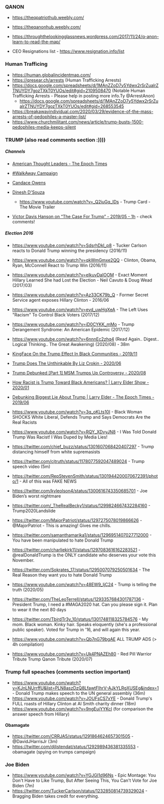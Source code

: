 

### QANON

- https://theqpatriothub.weebly.com/
- https://theqanonhub.weebly.com/
- https://throughthelookingglassnews.wordpress.com/2017/11/24/q-anon-learn-to-read-the-map/

- CEO Resignations list - https://www.resignation.info/list


### Human Trafficing
- https://human.globalincidentmap.com/
- https://qresear.ch/arrests (Human Trafficking Arrests)
- https://docs.google.com/spreadsheets/d/1MAnZZoD7y5Ydwx2rSrZualrZTNUYDY7gozTXkT0YUOs/edit#gid=2109508470 (Notable Human Trafficking Arrests - Please help in posting more info.Ty @ArrestAnon)
  - https://docs.google.com/spreadsheets/d/1MAnZZoD7y5Ydwx2rSrZualrZTNUYDY7gozTXkT0YUOs/edit#gid=268553545
- https://breakawayindividual.com/2020/03/29/evidence-of-the-mass-arrests-of-pedophiles-a-master-list/
- https://www.churchmilitant.com/news/article/trump-busts-1500-pedophiles-media-keeps-silent

### TRUMP (also read comments section :))))

##### Channels
- [American Thought Leaders - The Epoch Times](https://www.youtube.com/channel/UCmWhuFRkZKu0g-e1xrlakVA)
- [#WalkAway Campaign](https://www.youtube.com/c/WalkAwayCampaign/videos)
- [Candace Owens](https://www.youtube.com/channel/UCL0u5uz7KZ9q-pe-VC8TY-w)
- [Dinesh D'Souza](https://www.youtube.com/channel/UC8GAOCAJxBL4bExaUCvwL4Q)
  - https://www.youtube.com/watch?v=_Q2iuGq_IDs - Trump Card - The Movie Trailer




- [Victor Davis Hanson on “The Case For Trump” - 2019/05 - 1h](https://www.youtube.com/watch?v=FEXL5USuDGI) - check comments!

##### Election 2016
  - https://www.youtube.com/watch?v=SdsrhDkl_p8 - Tucker Carlson reacts to Donald Trump winning the presidency (2016/11)
  - https://www.youtube.com/watch?v=qkWmGmxe2QQ - Clinton, Obama, Ryan, McConnell React to Trump Win (2016/11)
  - https://www.youtube.com/watch?v=elkuvDaIOOM - Exact Moment Hillary Learned She had Lost the Election - Neil Cavuto & Doug Wead (2017/03)
  - https://www.youtube.com/watch?v=Az33CK79b_Q - Former Secret Service agent exposes Hillary Clinton - 2016/06

  - https://www.youtube.com/watch?v=evd_uwHgXeA - The Left Uses "Racism" To Control Black Voters (2017/12)
  - https://www.youtube.com/watch?v=iD0CYKK_mMo - Trump Derangement Syndrome: An American Epidemic (2017/12)

- https://www.youtube.com/watch?v=6nnnEc2zhq4 (Read Again.. Digest.. Logical Thinking.. The Great Awakening) (2020/08) - 38m

- [KingFace On the Trump Effect In Black Communities - 2019/11](https://www.youtube.com/watch?v=W6T_qoVoU5U)

- [Trump Does The Unthinkable By Liz Crokin - 2020/06](https://www.youtube.com/watch?v=EUEW5sc4JaM)
- [Trump Debunked [Part 1] MSM Trumps Up Controversy - 2020/08](https://www.youtube.com/watch?v=fHtjQKm37NI)
- [How Racist is Trump Toward Black Americans? | Larry Elder Show - 2020/01](https://www.youtube.com/watch?v=gZw4pNdWXpc)
- [Debunking Biggest Lie About Trump | Larry Elder - The Epoch Times - 2019/06](https://www.youtube.com/watch?v=5N_O-J_TAj8)
- https://www.youtube.com/watch?v=3q_oKLts10I - Black Woman SHOCKS White Liberal, Defends Trump and Says Democrats Are the Real Racists
- https://www.youtube.com/watch?v=RQY_XDvyJN8 - I Was Told Donald Trump Was Racist! I Was Duped by Media Lies!

- https://twitter.com/chief_buzz/status/1301607068420407297 - Trump distancing himself from white supremasists
- https://twitter.com/cjtruth/status/1178077592047489024 - Trump speech video (5m)
- https://twitter.com/RepStevenSmith/status/1301944200070672391/photo/1 - All of this was FAKE NEWS
- https://twitter.com/kyleolson4/status/1300616743350685701 - Joe Biden’s worst nightmare
- https://twitter.com/_TheRealBecky1/status/1299824667432284160 - Trump2020Landslide
- https://twitter.com/MajorPatriot/status/1297275078019866626 - @MajorPatriot - This is amazing!  Gives me chills.
- https://twitter.com/samanthamarika1/status/1296951407027712000 - You have been manipulated to hate Donald Trump
- https://twitter.com/charliekirk11/status/1297083616162283521 - @realDonaldTrump is the ONLY candidate who deserves your vote this November.
- https://twitter.com/Sokrates_17/status/1295007079250501634 - The Real Reason they want you to hate Donald Trump
- https://www.youtube.com/watch?v=48EW9_IjC24 - Trump is telling the truth (2020/05)
- https://twitter.com/TheLeoTerrell/status/1293357684301787136 - President Trump, I need a #MAGA2020 hat. Can you please sign it. Plan to wear it the next 80 days

- https://twitter.com/TbirdTr3y_10/status/1301748118325784576 - My mom.  Black woman.  Kinky hair.  Speaks eloquently (she's a professional public speaker).  Voted for Trump in '16, and will again this year.


- https://www.youtube.com/watch?v=Qb7nG79bgAE ALL TRUMP ADS (> 4h compilation)
- https://www.youtube.com/watch?v=Uk4PNAZEh80 - Red Pill Warrior Tribute Trump Qanon Tribute (2020/07)

### Trump full speaches (comments section important)
- https://www.youtube.com/watch?v=KJnLNUrrffU&list=PLN8aszDzQ8LfawtFIhrV-AJkYLRgXUSEg&index=1 - Donald Trump makes speech to the UN general assembly (36m)
- https://www.youtube.com/watch?v=JOUFsCS7xYE - Donald Trump's FULL roasts of Hillary Clinton at Al Smith charity dinner (18m)
- https://www.youtube.com/watch?v=9ngEujYYKcI (for comparison the answer speech from Hillary)





#### Obamagate
- https://twitter.com/CRRJA5/status/1291864624657301505 - @DavidJHarrisJr (3m)
- https://twitter.com/djlistendat/status/1292989436381335553 - obamagate (spying on trumps campaign)


### Joe Biden
- https://www.youtube.com/watch?v=YGJGI1d96Ns - Epic Montage: You Don't Have to Like Trump, But After Seeing This, You Can't Vote for Joe Biden (7m)
- https://twitter.com/TuckerCarlson/status/1232850814739329024 - Bragging Biden takes credit for everything.